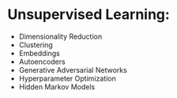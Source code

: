 # Unsupervised Learning:
* Dimensionality Reduction
* Clustering
* Embeddings
* Autoencoders
* Generative Adversarial Networks
* Hyperparameter Optimization
* Hidden Markov Models
